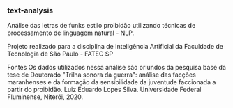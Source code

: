 ### text-analysis

Análise das letras de funks estilo proibidão utilizando técnicas de processamento de linguagem natural - NLP.

Projeto realizado para a disciplina de Inteligência Artificial da Faculdade de Tecnologia de São Paulo - FATEC SP

Fontes
Os dados utilizados nessa análise são oriundos da pesquisa base da tese de Doutorado "Trilha sonora da guerra": análise das facções maranhenses e da formação da sensibilidade da juventude faccionada a partir do proibidão. Luiz Eduardo Lopes Silva. Universidade Federal Fluminense, Niterói, 2020.
